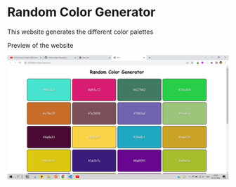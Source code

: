 # Random Color Generator

This website generates the different color palettes

Preview of the website

![RCG](./RCG-Preview.png)
